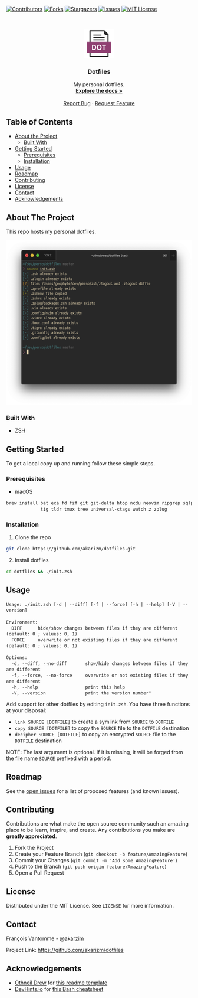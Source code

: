 <!-- PROJECT SHIELDS -->
[![Contributors][contributors-shield]][contributors-url]
[![Forks][forks-shield]][forks-url]
[![Stargazers][stars-shield]][stars-url]
[![Issues][issues-shield]][issues-url]
[![MIT License][license-shield]][license-url]

<!-- PROJECT LOGO -->
<br />
<p align="center">
  <a href="https://github.com/akarizm/dotfiles">
    <img src="images/logo.svg" alt="Logo" width="80" height="80">
  </a>

  <h3 align="center">Dotfiles</h3>

  <p align="center">
    My personal dotfiles.
    <br />
    <a href="https://github.com/akarizm/dotfiles"><strong>Explore the docs »</strong></a>
    <br />
    <br />
    <a href="https://github.com/akarizm/dotfiles/issues">Report Bug</a>
    ·
    <a href="https://github.com/akarizm/dotfiles/issues">Request Feature</a>
  </p>
</p>

<!-- TABLE OF CONTENTS -->
## Table of Contents

* [About the Project](#about-the-project)
  * [Built With](#built-with)
* [Getting Started](#getting-started)
  * [Prerequisites](#prerequisites)
  * [Installation](#installation)
* [Usage](#usage)
* [Roadmap](#roadmap)
* [Contributing](#contributing)
* [License](#license)
* [Contact](#contact)
* [Acknowledgements](#acknowledgements)

## About The Project

This repo hosts my personal dotfiles.

[![Dotfiles Screen Shot][screenshot]][screenshot]

### Built With

* [ZSH](http://zsh.sourceforge.net/)

## Getting Started

To get a local copy up and running follow these simple steps.

### Prerequisites

* macOS

```sh
brew install bat exa fd fzf git git-delta htop ncdu neovim ripgrep sqlparse \
             tig tldr tmux tree universal-ctags watch z zplug
```

### Installation

1. Clone the repo

```sh
git clone https://github.com/akarizm/dotfiles.git
```

2. Install dotfiles

```sh
cd dotflies && ./init.zsh
```

## Usage

```
Usage: ./init.zsh [-d | --diff] [-f | --force] [-h | --help] [-V | --version]

Environment:
  DIFF      hide/show changes between files if they are different (default: 0 ; values: 0, 1)
  FORCE     overwrite or not existing files if they are different (default: 0 ; values: 0, 1)

Options:
  -d, --diff, --no-diff       show/hide changes between files if they are different
  -f, --force, --no-force     overwrite or not existing files if they are different
  -h, --help                  print this help
  -V, --version               print the version number"
```

Add support for other dotfiles by editing `init.zsh`. You have three functions
at your disposal:

- `link SOURCE [DOTFILE]` to create a symlink from `SOURCE` to `DOTFILE`
- `copy SOURCE [DOTFILE]` to copy the `SOURCE` file to the `DOTFILE` destination
- `decipher SOURCE [DOTFILE]` to copy an encrypted `SOURCE` file to the `DOTFILE` destination

NOTE: The last argument is optional. If it is missing, it will be forged from
      the file name `SOURCE` prefixed with a period.

## Roadmap

See the [open issues](https://github.com/akarizm/dotfiles/issues) for a list of
proposed features (and known issues).

## Contributing

Contributions are what make the open source community such an amazing place to
be learn, inspire, and create. Any contributions you make are **greatly
appreciated**.

1. Fork the Project
2. Create your Feature Branch (`git checkout -b feature/AmazingFeature`)
3. Commit your Changes (`git commit -m 'Add some AmazingFeature'`)
4. Push to the Branch (`git push origin feature/AmazingFeature`)
5. Open a Pull Request

## License

Distributed under the MIT License. See `LICENSE` for more information.

## Contact

François Vantomme - [@akarzim](https://mastodon.host/@akarzim)

Project Link: <https://github.com/akarizm/dotfiles>

## Acknowledgements

* [Othneil Drew][othneildrew] for [this readme template][readme-template]
* [DevHints.io][devhints] for [this Bash cheatsheet][bash]

<!-- https://www.markdownguide.org/basic-syntax/#reference-style-links -->
[contributors-shield]: https://img.shields.io/github/contributors/akarzim/dotfiles.svg?style=flat-square
[contributors-url]: https://github.com/akarzim/dotfiles/graphs/contributors
[forks-shield]: https://img.shields.io/github/forks/akarzim/dotfiles.svg?style=flat-square
[forks-url]: https://github.com/akarzim/dotfiles/network/members
[stars-shield]: https://img.shields.io/github/stars/akarzim/dotfiles.svg?style=flat-square
[stars-url]: https://github.com/akarzim/dotfiles/stargazers
[issues-shield]: https://img.shields.io/github/issues/akarzim/dotfiles.svg?style=flat-square
[issues-url]: https://github.com/akarzim/dotfiles/issues
[license-shield]: https://img.shields.io/github/license/akarzim/dotfiles.svg?style=flat-square
[license-url]: https://github.com/akarzim/dotfiles/blob/master/LICENSE.txt
[screenshot]: images/screenshot.png
[othneildrew]: https://github.com/othneildrew
[readme-template]: https://github.com/othneildrew/Best-README-Template
[devhints]: https://devhints.io/
[bash]: https://devhints.io/bash
